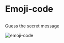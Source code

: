 # Emoji-code
##
Guess the secret message

![emoji-code](https://github.com/mewhubHawk/Emoji-code/Capture.jpg)
